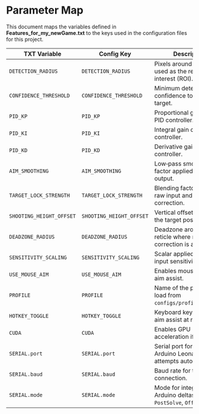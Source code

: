 # Parameter Map

This document maps the variables defined in **Features_for_my_newGame.txt** to
the keys used in the configuration files for this project.

| TXT Variable             | Config Key                | Description                                                            |
|--------------------------|---------------------------|------------------------------------------------------------------------|
| `DETECTION_RADIUS`       | `DETECTION_RADIUS`        | Pixels around the reticle used as the region of interest (ROI).        |
| `CONFIDENCE_THRESHOLD`   | `CONFIDENCE_THRESHOLD`    | Minimum detection confidence to consider a target.                     |
| `PID_KP`                 | `PID_KP`                  | Proportional gain of the PID controller.                               |
| `PID_KI`                 | `PID_KI`                  | Integral gain of the PID controller.                                   |
| `PID_KD`                 | `PID_KD`                  | Derivative gain of the PID controller.                                 |
| `AIM_SMOOTHING`          | `AIM_SMOOTHING`           | Low‑pass smoothing factor applied to solver output.                    |
| `TARGET_LOCK_STRENGTH`   | `TARGET_LOCK_STRENGTH`    | Blending factor between raw input and aim correction.                  |
| `SHOOTING_HEIGHT_OFFSET` | `SHOOTING_HEIGHT_OFFSET`  | Vertical offset applied to the target position.                        |
| `DEADZONE_RADIUS`        | `DEADZONE_RADIUS`         | Deadzone around the reticle where no correction is applied.            |
| `SENSITIVITY_SCALING`    | `SENSITIVITY_SCALING`     | Scalar applied to raw input sensitivity.                               |
| `USE_MOUSE_AIM`          | `USE_MOUSE_AIM`           | Enables mouse input for aim assist.                                    |
| `PROFILE`                | `PROFILE`                 | Name of the profile to load from `configs/profiles/*.json`.            |
| `HOTKEY_TOGGLE`          | `HOTKEY_TOGGLE`           | Keyboard key to toggle aim assist at runtime.                          |
| `CUDA`                   | `CUDA`                    | Enables GPU acceleration if available.                                 |
| `SERIAL.port`            | `SERIAL.port`             | Serial port for the Arduino Leonardo (`auto` attempts auto‑detection). |
| `SERIAL.baud`            | `SERIAL.baud`             | Baud rate for the serial connection.                                   |
| `SERIAL.mode`            | `SERIAL.mode`             | Mode for integrating the Arduino deltas (`PreSolve`, `PostSolve`, `Off`). |